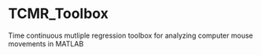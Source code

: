 # TCMR_Toolbox
Time continuous mutliple regression toolbox for analyzing computer mouse movements in MATLAB
